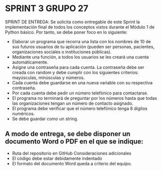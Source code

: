# SPRINT 3 GRUPO 27

SPRINT DE ENTREGA:
Se solicita como entregable de este Sprint la implementación final de todos los conceptos vistos
durante el Módulo 1 de Python básico. Por tanto, se debe poner foco en lo siguiente:

- Elaborar un programa que recorra una lista con los nombres de 10 de sus futuros usuarios de tu
aplicación (pueden ser personas, pacientes, organizaciones sociales o instituciones públicas).
- Mediante una función, a todos los usuarios se les creará una cuenta automáticamente.
- Asigne una contraseña para cada cuenta. La contraseña debe ser creada con random y debe
cumplir con los siguientes criterios: mayúsculas, minúsculas y números.
- Cada cuenta debe guardarse en una nueva variable con su respectiva contraseña.
- Por cada cuenta debe pedir un número telefónico para contactarse.
- El programa no terminará de preguntar por los números hasta que todas las organizaciones
tengan un número de contacto asignado.
- El programa debe verificar que el número telefónico tenga 8 dígitos numéricos.
- Se debe guardar como un string.

<h2>A modo de entrega, se debe disponer un documento Word o PDF en el que se indique:</h2>

- Ruta del repositorio en GitHub
Consideraciones adicionales
- El código debe estar debidamente indentado
- El formato del documento Word queda a criterio del equipo.
